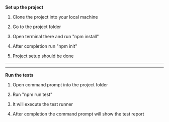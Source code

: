 **Set up the project**

1. Clone the project into your local machine

2. Go to the project folder

3. Open terminal there and run "npm install"

4. After completion run "npm init"

5. Project setup should be done

-----------------------------------------------
-----------------------------------------------

**Run the tests**

1. Open command prompt into the project folder

2. Run "npm run test"

3. It will execute the test runner

4. After completion the command prompt will show the test report

